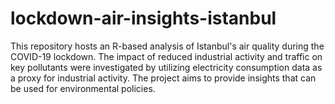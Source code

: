 # lockdown-air-insights-istanbul
This repository hosts an R-based analysis of Istanbul's air quality during the COVID-19 lockdown. The impact of reduced industrial activity and traffic on key pollutants were investigated by utilizing electricity consumption data as a proxy for industrial activity. The project aims to provide insights that can be used for environmental policies.
